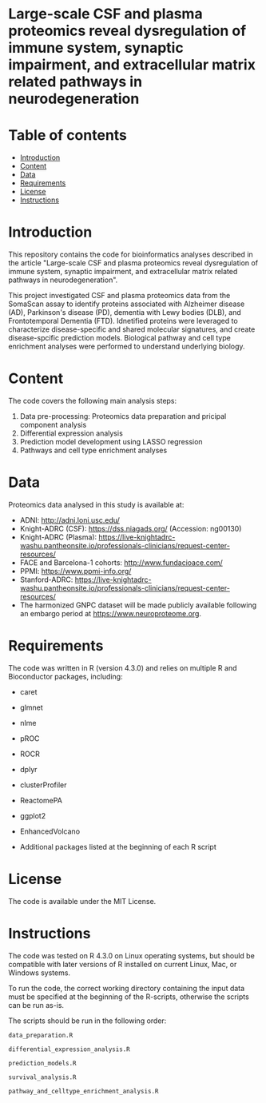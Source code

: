 # Large-scale CSF and plasma proteomics reveal dysregulation of immune system, synaptic impairment, and extracellular matrix related pathways in neurodegeneration

# Table of contents
* [Introduction](#introduction)
* [Content](#content)
* [Data](#data)
* [Requirements](#requirements)
* [License](#license)
* [Instructions](#instructions)

# Introduction
This repository contains the code for bioinformatics analyses described in the article "Large-scale CSF and plasma proteomics reveal dysregulation of immune system, synaptic impairment, and extracellular matrix related pathways in neurodegeneration".

This project investigated CSF and plasma proteomics data from the SomaScan assay to identify proteins associated with Alzheimer disease (AD), Parkinson's disease (PD), dementia with Lewy bodies (DLB), and Frontotemporal Dementia (FTD). Idnetified proteins were leveraged to characterize disease-specific and shared molecular signatures, and create disease-spcific prediction models. Biological pathway and cell type enrichment analyses were performed to understand underlying biology.

# Content
The code covers the following main analysis steps:

1. Data pre-processing: Proteomics data preparation and pricipal component analysis 
2. Differential expression analysis
3. Prediction model development using LASSO regression
4. Pathways and cell type enrichment analyses
   
# Data
Proteomics data analysed in this study is available at:
- ADNI: http://adni.loni.usc.edu/
- Knight-ADRC (CSF): https://dss.niagads.org/ (Accession: ng00130)
- Knight-ADRC (Plasma): https://live-knightadrc-washu.pantheonsite.io/professionals-clinicians/request-center-resources/
- FACE and Barcelona-1 cohorts: http://www.fundacioace.com/
- PPMI: https://www.ppmi-info.org/
- Stanford-ADRC: https://live-knightadrc-washu.pantheonsite.io/professionals-clinicians/request-center-resources/
- The harmonized GNPC dataset will be made publicly available following an embargo period at https://www.neuroproteome.org. 

# Requirements
The code was written in R (version 4.3.0) and relies on multiple R and Bioconductor packages, including:
- caret
- glmnet
- nlme
- pROC
- ROCR
- dplyr
- clusterProfiler
- ReactomePA
- ggplot2
- EnhancedVolcano

- Additional packages listed at the beginning of each R script

# License
The code is available under the MIT License.

# Instructions
The code was tested on R 4.3.0 on Linux operating systems, but should be compatible with later versions of R installed on current Linux, Mac, or Windows systems.

To run the code, the correct working directory containing the input data must be specified at the beginning of the R-scripts, otherwise the scripts can be run as-is.

The scripts should be run in the following order:

    data_preparation.R

    differential_expression_analysis.R

    prediction_models.R

    survival_analysis.R

    pathway_and_celltype_enrichment_analysis.R

